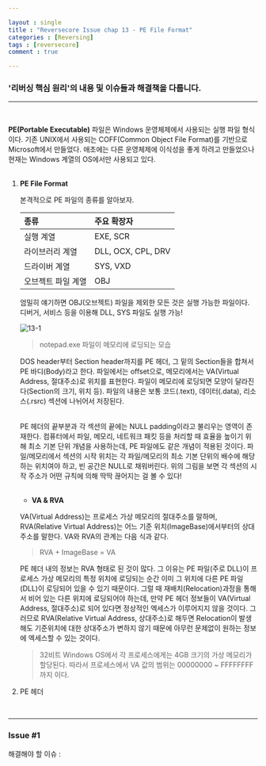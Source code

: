 ```yaml
---

layout : single
title : "Reversecore Issue chap 13 - PE File Format"
categories : [Reversing]
tags : [reversecore]
comment : true

---
```


### '리버싱 핵심 원리'의 내용 및 이슈들과 해결책을 다룹니다.

---

<br/>


**PE(Portable Executable)** 파일은 Windows 운영체제에서 사용되는 실행 파일 형식이다. 기존 UNIX에서 사용되는 COFF(Common Object File Format)를 기반으로 Microsoft에서 만들었다. 애초에는 다른 운영체제에 이식성을 좋게 하려고 만들었으나 현재는 Windows 계열의 OS에서만 사용되고 있다. <br/><br/>


1. **PE File Format**

	본격적으로 PE 파일의 종류를 알아보자.

	종류 | 주요 확장자
	|:-----|:------|
	실행 계열 | EXE, SCR
	라이브러리 계열 | DLL, OCX, CPL, DRV
	드라이버 계열 | SYS, VXD
	오브젝트 파일 계열 | OBJ

	엄밀히 얘기하면 OBJ(오브젝트) 파일을 제외한 모든 것은 실행 가능한 파일이다. 디버거, 서비스 등을 이용해 DLL, SYS 파일도 실행 가능!

	![13-1](https://user-images.githubusercontent.com/26838115/44969169-d7744580-af86-11e8-8702-d03ce2dc3dc6.png)

	> notepad.exe 파일이 메모리에 로딩되는 모습

	DOS header부터 Section header까지를 PE 헤더, 그 밑의 Section들을 합쳐서 PE 바디(Body)라고 한다. 파일에서는 offset으로, 메모리에서는 VA(Virtual Address, 절대주소)로 위치를 표현한다. 파일이 메모리에 로딩되면 모양이 달라진다(Section의 크기, 위치 등). 파일의 내용은 보통 코드(.text), 데이터(.data), 리소스(.rsrc) 섹션에 나뉘어서 저장된다. <br/><br/>

	PE 헤더의 끝부분과 각 섹션의 끝에는 NULL padding이라고 불리우는 영역이 존재한다. 컴퓨터에서 파일, 메모리, 네트워크 패킷 등을 처리할 때 효율을 높이기 위해 최소 기본 단위 개념을 사용하는데, PE 파일에도 같은 개념이 적용된 것이다. 파일/메모리에서 섹션의 시작 위치는 각 파일/메모리의 최소 기본 단위의 배수에 해당하는 위치여야 하고, 빈 공간은 NULL로 채워버린다. 위의 그림을 보면 각 섹션의 시작 주소가 어떤 규칙에 의해 딱딱 끊어지는 걸 볼 수 있다! <br/><br/>

	- **VA & RVA**

	VA(Virtual Address)는 프로세스 가상 메모리의 절대주소를 말하며, RVA(Relative Virtual Address)는 어느 기준 위치(ImageBase)에서부터의 상대주소를 말한다. VA와 RVA의 관계는 다음 식과 같다.

	> RVA + ImageBase = VA

	PE 헤더 내의 정보는 RVA 형태로 된 것이 많다. 그 이유는 PE 파일(주로 DLL)이 프로세스 가상 메모리의 특정 위치에 로딩되는 순간 이미 그 위치에 다른 PE 파일(DLL)이 로딩되어 있을 수 있기 때문이다. 그럴 때 재배치(Relocation)과정을 통해서 비어 있는 다른 위치에 로딩되어야 하는데, 만약 PE 헤더 정보들이 VA(Virtual Address, 절대주소)로 되어 있다면 정상적인 엑세스가 이루어지지 않을 것이다. 그러므로 RVA(Relative Virtual Address, 상대주소)로 해두면 Relocation이 발생해도 기준위치에 대한 상대주소가 변하지 않기 때문에 아무런 문제없이 원하는 정보에 엑세스할 수 있는 것이다.

	> 32비트 Windows OS에서 각 프로세스에게는 4GB 크기의 가상 메모리가 할당된다. 따라서 프로세스에서 VA 값의 범위는 00000000 ~ FFFFFFFF까지 이다.

2. PE 헤더




<br/>

---



### Issue #1

해결해야 할 이슈 : 

